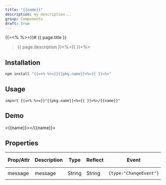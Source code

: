 ```yaml
---
title: "{{name}}"
description: my description...
group: Components
draft: true
---
```


{{=<% %>=}}# {{ page.title }}

> {{ page.description }}<%={{ }}=%>

## Installation

```bash
npm install "{{=<% %>=}}{{pkg.name}}<%={{ }}=%>"
```

## Usage

```
import {{=<% %>=}}"{{pkg.name}}<%={{ }}=%>/{{name}}"
```

## Demo

<{{name}}></{{name}}>

## Properties

| Prop/Attr | Description | Type   | Reflect | Event                  | Default Value |
| --------- | ----------- | ------ | ------- | ---------------------- | ------------- |
| message   | message     | String | String  | `{type:"ChangeEvent"}` | `"{{name}}"`  |

<script type="module" src="{{=<% %>=}}{{<%={{ }}=%>'{{name}}.tsx'{{=<% %>=}}|asset}}<%={{ }}=%>"></script>
